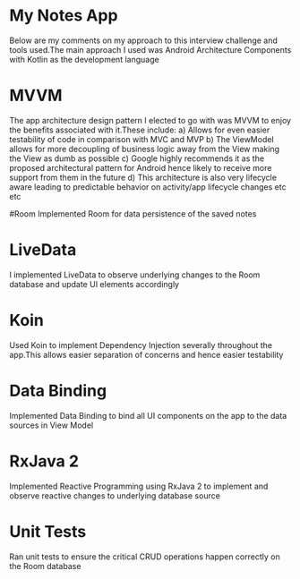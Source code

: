 # My Notes App
Below are my comments on my approach to this interview challenge and tools used.The main approach I used was Android Architecture Components with Kotlin as the development language

# MVVM
The app architecture design pattern I elected to go with was MVVM to enjoy the benefits associated with it.These include:
a) Allows for even easier testability of code in comparison with MVC and MVP
b) The ViewModel allows for more decoupling of business logic away from the View making the View as dumb as possible
c) Google highly recommends it as the proposed architectural pattern for Android hence likely to receive more support from them in the future 
d) This architecture is also very lifecycle aware leading to predictable behavior on activity/app lifecycle changes etc etc

#Room
Implemented Room for data persistence of the saved notes
# LiveData
I implemented LiveData to observe underlying changes to the Room database and update UI elements accordingly
# Koin
Used Koin to implement Dependency Injection severally throughout the app.This allows easier separation of concerns and hence easier testability
# Data Binding
Implemented Data Binding to bind all UI components on the app to the data sources in View Model

# RxJava 2
Implemented Reactive Programming using RxJava 2 to implement and observe reactive changes to underlying database source

# Unit Tests
Ran unit tests to ensure the critical CRUD operations happen correctly on the Room database






